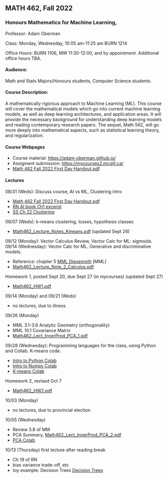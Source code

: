 ## MATH 462, Fall 2022
### Honours Mathematics for Machine Learning,

Professor: Adam Oberman

Class: Monday, Wednesday, 10:05 am-11:25 am BURN 1214

Office Hours: BURN 1106, MW 11:30-12:00, and by appointment. Additional office hours TBA.

#### Audience: 

Math and Stats Majors/Honours students, Computer Science students.

#### Course Description:

A mathematically rigorous approach to Machine Learning (ML).  This course will cover the mathematical models which go into current machine learning models, as well as deep learning architectures, and application areas.  It will provide the necessary background for   understanding deep learning models and reading contemporary research papers. The sequel, Math 562, will go more deeply into mathematical aspects, such as statistical learning theory, and regularization.   

#### Course Webpages

- Course material:  https://adam-oberman.github.io/  
- Assigment submission: https://mycourses2.mcgill.ca/ 
- [Math 462 Fall 2022 First Day Handout.pdf](https://github.com/adam-oberman/adam-oberman.github.io/files/9455747/Math.462.Fall.2022.First.Day.Handout.pdf)

#### Lectures
08/31 (Weds): Discuss course, AI vs ML, Clustering intro
  - [Math 462 Fall 2022 First Day Handout.pdf](https://github.com/adam-oberman/adam-oberman.github.io/files/9455747/Math.462.Fall.2022.First.Day.Handout.pdf)
  - [RN AI book Ch1 excerpt](https://github.com/adam-oberman/adam-oberman.github.io/files/9461998/RN.AI.book.Ch1.excerpt.pdf)
  - [SS Ch 22 Clustering](https://github.com/adam-oberman/adam-oberman.github.io/files/9462001/SS.Ch.22.pdf)
 
09/07 (Weds): k-means clustering, losses, hypothesis classes

- [Math462_Lecture_Notes_Kmeans.pdf](https://github.com/adam-oberman/adam-oberman.github.io/files/9648112/Math462_Lecture_Notes_Kmeans.pdf)  (updated Sept 26)


09/12 (Monday): Vector Calculus Review, Vector Calc for ML: sigmoids.
09/14 (Wednesday): Vector Calc for ML. Generative and discriminative models.
- Reference: chapter 5 [MML Diesenroth](https://mml-book.github.io/) [MML] 
- [Math462_Lecture_Note_2_Calculus.pdf](https://github.com/adam-oberman/adam-oberman.github.io/files/9560277/Math462_Lecture_Note_2_Calculus.pdf)

Homework 1, posted Sept 20, due Sept 27 (in mycourses)  (updated Sept 27)
- [Math462_HW1.pdf](https://github.com/adam-oberman/adam-oberman.github.io/files/9656684/Math462_HW1.pdf)

09/14 (Monday) and 09/21 (Weds)
- no lectures, due to illness

09/26 (Monday)
- MML 3.1-3.6 Analytic Geometry (orthogonality)
- MML 10.1 Covariance Matrix 
- [Math462_Lect_InnerProd_PCA_1.pdf](https://github.com/adam-oberman/adam-oberman.github.io/files/9659691/Math462_Lect_InnerProd_PCA_1.pdf)

09/28 (Wednesday): Programming languages for the class, using Python and Collab.  K-means code.
- [Intro to Python Colab](https://colab.research.google.com/drive/1i5JbthN7UX8N14IjYBMdBiPW5M44cQUt?usp=sharing)
- [Intro to Numpy Colab](https://colab.research.google.com/drive/17kradohn-30zmf_VvWHv2g0QguXeenIj?usp=sharing)
- [K-means Colab](https://colab.research.google.com/drive/1w_uBtxKdBcAIZN51qxtIh99mnUJ1SNiI)

Homework 2, revised Oct 7
- [Math462_HW2.pdf](https://github.com/adam-oberman/adam-oberman.github.io/files/9734186/Math462_HW2.pdf)

10/03 (Monday) 
- no lectures, due to provincial election

10/05 (Wednesday)
- Review 3.8 of MM
- PCA Summary, [Math462_Lect_InnerProd_PCA_2.pdf](https://github.com/adam-oberman/adam-oberman.github.io/files/9717551/Math462_Lect_InnerProd_PCA_2.pdf)
- [PCA Colab](https://colab.research.google.com/drive/1MjaWPqB9-sQSI9r_Egj9Cu1AhBX276eU?usp=sharing)

10/13 (Thursday) first lecture after reading break
- Ch 19 of RN
- bias variance trade-off, etc
- toy example: Decision Trees [Decision Trees](https://github.com/adam-oberman/adam-oberman.github.io/files/9777140/RN_Decision_trees.pdf)

